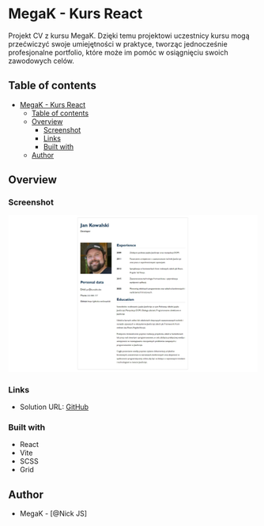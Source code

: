 # MegaK - Kurs React

Projekt CV z kursu MegaK. Dzięki temu projektowi uczestnicy kursu mogą przećwiczyć swoje umiejętności w praktyce, tworząc jednocześnie profesjonalne portfolio, które może im pomóc w osiągnięciu swoich zawodowych celów.

## Table of contents

- [MegaK - Kurs React](#megak---kurs-react)
  - [Table of contents](#table-of-contents)
  - [Overview](#overview)
    - [Screenshot](#screenshot)
    - [Links](#links)
    - [Built with](#built-with)
  - [Author](#author)

## Overview

### Screenshot

!['Screenshot desktop'](./screenshots/desktop.webp)

### Links

- Solution URL: [GitHub](https://github.com/maciej-szeremeta/myCV)

### Built with

- React
- Vite
- SCSS
- Grid

## Author

- MegaK - [@Nick JS]